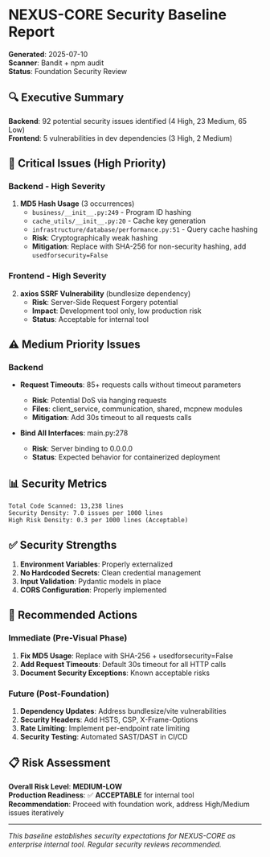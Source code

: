 # NEXUS-CORE Security Baseline Report
**Generated**: 2025-07-10  
**Scanner**: Bandit + npm audit  
**Status**: Foundation Security Review

## 🔍 Executive Summary

**Backend**: 92 potential security issues identified (4 High, 23 Medium, 65 Low)  
**Frontend**: 5 vulnerabilities in dev dependencies (3 High, 2 Medium)  

## 🎯 Critical Issues (High Priority)

### Backend - High Severity
1. **MD5 Hash Usage** (3 occurrences)
   - `business/__init__.py:249` - Program ID hashing
   - `cache_utils/__init__.py:20` - Cache key generation  
   - `infrastructure/database/performance.py:51` - Query cache hashing
   - **Risk**: Cryptographically weak hashing
   - **Mitigation**: Replace with SHA-256 for non-security hashing, add `usedforsecurity=False`

### Frontend - High Severity  
2. **axios SSRF Vulnerability** (bundlesize dependency)
   - **Risk**: Server-Side Request Forgery potential
   - **Impact**: Development tool only, low production risk
   - **Status**: Acceptable for internal tool

## ⚠️ Medium Priority Issues

### Backend
- **Request Timeouts**: 85+ requests calls without timeout parameters
  - **Risk**: Potential DoS via hanging requests
  - **Files**: client_service, communication, shared, mcpnew modules
  - **Mitigation**: Add 30s timeout to all requests calls

- **Bind All Interfaces**: main.py:278  
  - **Risk**: Server binding to 0.0.0.0
  - **Status**: Expected behavior for containerized deployment

## 📊 Security Metrics

```
Total Code Scanned: 13,238 lines
Security Density: 7.0 issues per 1000 lines
High Risk Density: 0.3 per 1000 lines (Acceptable)
```

## ✅ Security Strengths

1. **Environment Variables**: Properly externalized
2. **No Hardcoded Secrets**: Clean credential management
3. **Input Validation**: Pydantic models in place
4. **CORS Configuration**: Properly implemented

## 🔧 Recommended Actions

### Immediate (Pre-Visual Phase)
1. **Fix MD5 Usage**: Replace with SHA-256 + usedforsecurity=False
2. **Add Request Timeouts**: Default 30s timeout for all HTTP calls
3. **Document Security Exceptions**: Known acceptable risks

### Future (Post-Foundation)
1. **Dependency Updates**: Address bundlesize/vite vulnerabilities  
2. **Security Headers**: Add HSTS, CSP, X-Frame-Options
3. **Rate Limiting**: Implement per-endpoint rate limiting
4. **Security Testing**: Automated SAST/DAST in CI/CD

## 📋 Risk Assessment

**Overall Risk Level**: **MEDIUM-LOW**  
**Production Readiness**: ✅ **ACCEPTABLE** for internal tool  
**Recommendation**: Proceed with foundation work, address High/Medium issues iteratively

---

*This baseline establishes security expectations for NEXUS-CORE as enterprise internal tool. Regular security reviews recommended.*